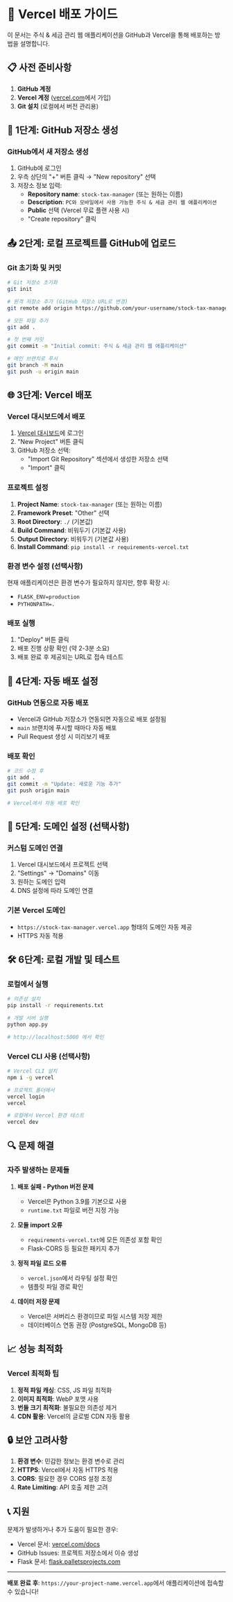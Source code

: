 # 🚀 Vercel 배포 가이드

이 문서는 주식 & 세금 관리 웹 애플리케이션을 GitHub과 Vercel을 통해 배포하는 방법을 설명합니다.

## 📋 사전 준비사항

1. **GitHub 계정**
2. **Vercel 계정** ([vercel.com](https://vercel.com)에서 가입)
3. **Git 설치** (로컬에서 버전 관리용)

## 🔧 1단계: GitHub 저장소 생성

### GitHub에서 새 저장소 생성
1. GitHub에 로그인
2. 우측 상단의 "+" 버튼 클릭 → "New repository" 선택
3. 저장소 정보 입력:
   - **Repository name**: `stock-tax-manager` (또는 원하는 이름)
   - **Description**: `PC와 모바일에서 사용 가능한 주식 & 세금 관리 웹 애플리케이션`
   - **Public** 선택 (Vercel 무료 플랜 사용 시)
   - "Create repository" 클릭

## 📤 2단계: 로컬 프로젝트를 GitHub에 업로드

### Git 초기화 및 커밋
```bash
# Git 저장소 초기화
git init

# 원격 저장소 추가 (GitHub 저장소 URL로 변경)
git remote add origin https://github.com/your-username/stock-tax-manager.git

# 모든 파일 추가
git add .

# 첫 번째 커밋
git commit -m "Initial commit: 주식 & 세금 관리 웹 애플리케이션"

# 메인 브랜치로 푸시
git branch -M main
git push -u origin main
```

## 🌐 3단계: Vercel 배포

### Vercel 대시보드에서 배포
1. [Vercel 대시보드](https://vercel.com/dashboard)에 로그인
2. "New Project" 버튼 클릭
3. GitHub 저장소 선택:
   - "Import Git Repository" 섹션에서 생성한 저장소 선택
   - "Import" 클릭

### 프로젝트 설정
1. **Project Name**: `stock-tax-manager` (또는 원하는 이름)
2. **Framework Preset**: "Other" 선택
3. **Root Directory**: `./` (기본값)
4. **Build Command**: 비워두기 (기본값 사용)
5. **Output Directory**: 비워두기 (기본값 사용)
6. **Install Command**: `pip install -r requirements-vercel.txt`

### 환경 변수 설정 (선택사항)
현재 애플리케이션은 환경 변수가 필요하지 않지만, 향후 확장 시:
- `FLASK_ENV=production`
- `PYTHONPATH=.`

### 배포 실행
1. "Deploy" 버튼 클릭
2. 배포 진행 상황 확인 (약 2-3분 소요)
3. 배포 완료 후 제공되는 URL로 접속 테스트

## 🔄 4단계: 자동 배포 설정

### GitHub 연동으로 자동 배포
- Vercel과 GitHub 저장소가 연동되면 자동으로 배포 설정됨
- `main` 브랜치에 푸시할 때마다 자동 배포
- Pull Request 생성 시 미리보기 배포

### 배포 확인
```bash
# 코드 수정 후
git add .
git commit -m "Update: 새로운 기능 추가"
git push origin main

# Vercel에서 자동 배포 확인
```

## 📱 5단계: 도메인 설정 (선택사항)

### 커스텀 도메인 연결
1. Vercel 대시보드에서 프로젝트 선택
2. "Settings" → "Domains" 이동
3. 원하는 도메인 입력
4. DNS 설정에 따라 도메인 연결

### 기본 Vercel 도메인
- `https://stock-tax-manager.vercel.app` 형태의 도메인 자동 제공
- HTTPS 자동 적용

## 🛠️ 6단계: 로컬 개발 및 테스트

### 로컬에서 실행
```bash
# 의존성 설치
pip install -r requirements.txt

# 개발 서버 실행
python app.py

# http://localhost:5000 에서 확인
```

### Vercel CLI 사용 (선택사항)
```bash
# Vercel CLI 설치
npm i -g vercel

# 프로젝트 폴더에서
vercel login
vercel

# 로컬에서 Vercel 환경 테스트
vercel dev
```

## 🔍 문제 해결

### 자주 발생하는 문제들

1. **배포 실패 - Python 버전 문제**
   - Vercel은 Python 3.9를 기본으로 사용
   - `runtime.txt` 파일로 버전 지정 가능

2. **모듈 import 오류**
   - `requirements-vercel.txt`에 모든 의존성 포함 확인
   - Flask-CORS 등 필요한 패키지 추가

3. **정적 파일 로드 오류**
   - `vercel.json`에서 라우팅 설정 확인
   - 템플릿 파일 경로 확인

4. **데이터 저장 문제**
   - Vercel은 서버리스 환경이므로 파일 시스템 저장 제한
   - 데이터베이스 연동 권장 (PostgreSQL, MongoDB 등)

## 📈 성능 최적화

### Vercel 최적화 팁
1. **정적 파일 캐싱**: CSS, JS 파일 최적화
2. **이미지 최적화**: WebP 포맷 사용
3. **번들 크기 최적화**: 불필요한 의존성 제거
4. **CDN 활용**: Vercel의 글로벌 CDN 자동 활용

## 🔒 보안 고려사항

1. **환경 변수**: 민감한 정보는 환경 변수로 관리
2. **HTTPS**: Vercel에서 자동 HTTPS 적용
3. **CORS**: 필요한 경우 CORS 설정 조정
4. **Rate Limiting**: API 호출 제한 고려

## 📞 지원

문제가 발생하거나 추가 도움이 필요한 경우:
- Vercel 문서: [vercel.com/docs](https://vercel.com/docs)
- GitHub Issues: 프로젝트 저장소에서 이슈 생성
- Flask 문서: [flask.palletsprojects.com](https://flask.palletsprojects.com/)

---

**배포 완료 후**: `https://your-project-name.vercel.app`에서 애플리케이션에 접속할 수 있습니다!
